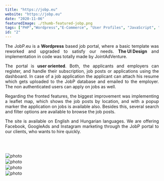 ```yaml
---
title: "https://jobp.eu"
website: "https://jobp.eu"
date: "2020-11-06"
featuredImage: ./thumb-featured-jobp.png
tags: ["PHP","Wordpress","E-Commerce", "User Profiles", "JavaScript", "css", "Leaflet JS", "Multilanguage"]
id: "2"
---
```


<style>
  /* underline{}, green bold color{color}, center, justify, image border */
c{
  color: var(--accent-color);
  display: inline-block;
  font-weight: 700;
}
centered{
  text-align:center;
}
justify{
  text-align:justify;
}
    Img{
      border: solid 1px #fff;
    }
    Img:hover{
      border: solid 2px var(--accent-color);
    }
    
 </style>



<justify>

The JobP.eu is a <c>Wordpress</c> based job portal, where a basic template was reworked and upgraded to satisfy our needs. <c>The UI Design</c> and implementation in code was totally made by JointAdVenture.

The portal is <c>user oriented</c>. Both, the applicants and employers can register, and handle their subscription, job posts or applications using the dashboard. In case of a job application the applicant can attach his resume which gets uploaded to the JobP database and emailed to the employer. The non authenticated users can apply on jobs as well.   

Regarding the fronted features, the biggest improvement was implementing a leaflet map, which shows the job posts by location, and with a popup marker the application on jobs is available also. Besides this, several search and filter options are available to browse the job posts.  

The site is available on English and Hungarian languages. We are offering Facebook, GoogleAds and Instagram marketing through the JobP portal to our clients, who wants to hire quickly. 

</justify>
<br />
<br />





![photo](thumb-jobp-1.png)  
![photo](thumb-jobp-2.png)  
![photo](thumb-jobp-3.png)  
![photo](thumb-jobp-4.png)  